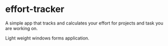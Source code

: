# effort-tracker
A simple app that tracks and calculates your effort for projects and task you are working on.

Light weight windows forms application.
